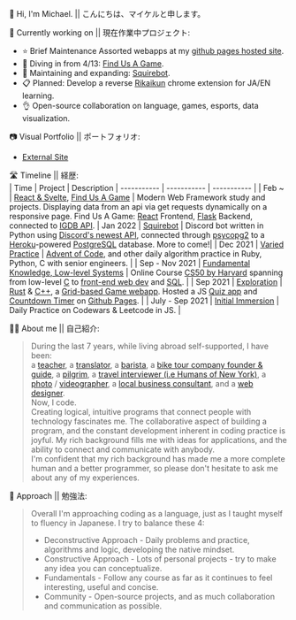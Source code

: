 🌱 Hi, I'm Michael. || こんにちは、マイケルと申します。

🔭 Currently working on || 現在作業中プロジェクト:<br>


- ⭐ Brief Maintenance Assorted webapps at my [github pages hosted site](https://maikupero.github.io/).
- 🔧 Diving in from 4/13: [Find Us A Game](https://github.com/maikupero/find_us_a_game).
- 🤖 Maintaining and expanding: [Squirebot](https://github.com/maikupero/squirebot). 
- 📋 Planned: Develop a reverse [Rikaikun](https://chrome.google.com/webstore/detail/rikaikun/jipdnfibhldikgcjhfnomkfpcebammhp?hl=en) chrome extension for JA/EN learning.
- 👌 Open-source collaboration on language, games, esports, data visualization.

📷 Visual Portfolio || ポートフォリオ:<br>
- [External Site](https://maikupero.smugmug.com)

🛣 Timeline || 経歴:<br>
| Time        | Project | Description
| ----------- | ----------- | ----------- | 
| Feb ~ | [React & Svelte](https://github.com/maikupero/fatpad/tree/master/studies/web_dev), [Find Us A Game](https://github.com/maikupero/find_us_a_game) | Modern Web Framework study and projects. Displaying data from an api via get requests dynamically on a responsive page. Find Us A Game: [React](https://reactjs.org/) Frontend, [Flask](https://flask.palletsprojects.com/en/2.0.x/) Backend, connected to [IGDB API](https://www.igdb.com/).
| Jan 2022 | [Squirebot](https://github.com/maikupero/squirebot) | Discord bot written in Python using [Discord's newest API](https://discord.com/developers/docs/intro), connected through [psycopg2](https://pypi.org/project/psycopg2/) to a [Heroku](https://heroku.com)-powered [PostgreSQL](https://www.postgresql.org/) database. More to come!|
| Dec 2021 | [Varied Practice](https://github.com/maikupero/fatpad/tree/master/practice) | [Advent of Code](https://adventofcode.com/2021), and other daily algorithm practice in Ruby, Python, C with senior engineers. |
| Sep - Nov 2021 | [Fundamental Knowledge, Low-level Systems](https://github.com/maikupero/fatpad/tree/master/studies/cs50x) | Online Course [CS50 by Harvard](https://cs50.harvard.edu/x/2021/) spanning from low-level [C](https://cs50.harvard.edu/x/2021/weeks/5/) to [front-end web dev](https://cs50.harvard.edu/x/2021/weeks/8/) and [SQL](https://cs50.harvard.edu/x/2021/weeks/7/). |
| Sep 2021 | [Exploration](https://github.com/maikupero/fatpad/blob/master/resources) | [Rust](https://github.com/maikupero/fatpad/tree/master/studies/rust) & [C++](https://github.com/maikupero/fatpad/blob/master/studies/learncpp/learncpp%20notes), a [Grid-based Game webapp](https://github.com/maikupero/fatpad/tree/master/practice/web_dev/youtube%20grid%20tutorial). Hosted a JS [Quiz app](https://maikupero.github.io/quiz-app/index.html) and [Countdown Timer](https://maikupero.github.io/countdown-timer/index.html) on [Github Pages](https://pages.github.com/). |
| July - Sep 2021 | [Initial Immersion](https://github.com/maikupero/fatpad/tree/master/practice/js) | Daily Practice on Codewars & Leetcode in JS. |

🧗‍♂️ About me || 自己紹介:<br>

> During the last 7 years, while living abroad self-supported, I have been:<br>
> a [teacher](http://www.ibe-hiroshima.com/), a [translator](https://amzn.to/3rX6Rxm), a [barista](https://backpackersjapan.co.jp/kyotohostel/en/), a [bike tour company founder & guide](https://biketourjapan.com), a [pilgrim](https://shikoku-tourism.com/en/shikoku-henro/shikoku-henro), a [travel interviewer (i.e Humans of New York)](https://www.instagram.com/sounds_of_japan/), a [photo](https://maikupero.smugmug.com/Photography) / [videographer](https://maikupero.smugmug.com/Videography/), a [local business consultant](https://tecojapan.wordpress.com/), and a [web designer](https://stak.tech).<br>
> Now, I code.<br>
> Creating logical, intuitive programs that connect people with technology fascinates me. The collaborative aspect of building a program, and the constant development inherent in coding practice is joyful. My rich background fills me with ideas for applications, and the ability to connect and communicate with anybody. <br>
> I'm confident that my rich background has made me a more complete human and a better programmer, so please don't hesitate to ask me about any of my experiences.

📝 Approach || 勉強法:<br>
> Overall I'm approaching coding as a language, just as I taught myself to fluency in Japanese. I try to balance these 4:
> + Deconstructive Approach - Daily problems and practice, algorithms and logic, developing the native mindset.
> + Constructive Approach - Lots of personal projects - try to make any idea you can conceptualize.
> + Fundamentals - Follow any course as far as it continues to feel interesting, useful and concise.
> + Community - Open-source projects, and as much collaboration and communication as possible.
